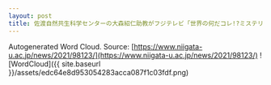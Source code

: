 ```yaml
---
layout: post
title: 佐渡自然共生科学センターの大森紹仁助教がフジテレビ「世界の何だコレ!?ミステリー」に出演します
---
```

Autogenerated Word Cloud.
Source\: [https://www.niigata-u.ac.jp/news/2021/98123/](https://www.niigata-u.ac.jp/news/2021/98123/)
![WordCloud]({{ site.baseurl }}/assets/edc64e8d953054283acca087f1c03fdf.png)